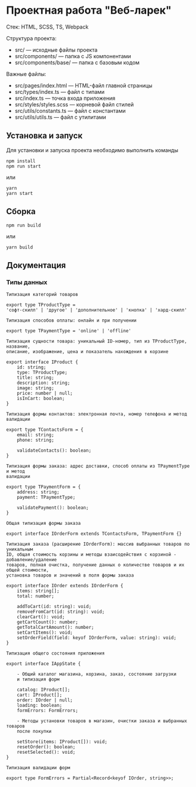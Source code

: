 # Проектная работа "Веб-ларек"

Стек: HTML, SCSS, TS, Webpack

Структура проекта:
- src/ — исходные файлы проекта
- src/components/ — папка с JS компонентами
- src/components/base/ — папка с базовым кодом

Важные файлы:
- src/pages/index.html — HTML-файл главной страницы
- src/types/index.ts — файл с типами
- src/index.ts — точка входа приложения
- src/styles/styles.scss — корневой файл стилей
- src/utils/constants.ts — файл с константами
- src/utils/utils.ts — файл с утилитами

## Установка и запуск
Для установки и запуска проекта необходимо выполнить команды

```
npm install
npm run start
```

или

```
yarn
yarn start
```
## Сборка

```
npm run build
```

или

```
yarn build
```
## Документация
### Типы данных

```
Типизация категорий товаров

export type TProductType =
'софт-скилл' | 'другое' | 'дополнительное' | 'кнопка' | 'хард-скилл'
```
```
Типизация способов оплаты: онлайн и при получении

export type TPaymentType = 'online' | 'offline'
```
```
Типизация сущности товара: уникальный ID-номер, тип из TProductType, название, 
описание, изображение, цена и показатель нахождения в корзине

export interface IProduct {
    id: string;
    type: TProductType;
    title: string;
    description: string;
    image: string;
    price: number | null;
    isInCart: boolean;
}
```
```
Типизация формы контактов: электронная почта, номер телефона и метод валидации

export type TContactsForm = {
    email: string;
    phone: string;
  
    validateContacts(): boolean;
}
```
```
Типизация формы заказа: адрес доставки, способ оплаты из TPaymentType и метод
валидации

export type TPaymentForm = {
    address: string;
    payment: TPaymentType;
  
    validatePayment(): boolean;
}
```
```
Общая типизация формы заказа

export interface IOrderForm extends TContactsForm, TPaymentForm {}
```
```
Типизация заказа (расширение IOrderForm): массив выбранных товаров по уникальным 
ID, общая стоимость корзины и методы взаисодействия с корзиной - добавление/удаление
товаров, полная очистка, получение данных о количестве товаров и их общей стоимости, 
установка товаров и значений в поля формы заказа

export interface IOrder extends IOrderForm {
    items: string[];
    total: number;

    addToCart(id: string): void;
    removeFromCart(id: string): void;
    clearCart(): void;
    getCartCount(): number;
    getTotalCartAmount(): number;
    setCartItems(): void;
    setOrderField(field: keyof IOrderForm, value: string): void;
}
```
```
Типизация общего состояния приложения

export interface IAppState {

	- Общий каталог магазина, корзина, заказ, состояние загрузки 
	и типизация форм
	
	catalog: IProduct[];
	cart: IProduct[];
	order: IOrder | null;
	loading: boolean;
	formErrors: FormErrors;

	- Методы установки товаров в магазин, очистки заказа и выбранных товаров
	после покупки
	
	setStore(items: IProduct[]): void;
	resetOrder(): boolean;
	resetSelected(): void;
}
```
```
Типизация валидации форм

export type FormErrors = Partial<Record<keyof IOrder, string>>;
```
